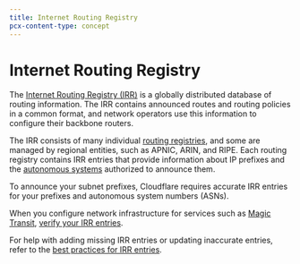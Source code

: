 ```yaml
---
title: Internet Routing Registry
pcx-content-type: concept
---
```


# Internet Routing Registry

The [Internet Routing Registry (IRR)](http://www.irr.net/index.html) is a globally distributed database of routing information. The IRR contains announced routes and routing policies in a common format, and network operators use this information to configure their backbone routers.

The IRR consists of many individual [routing registries](http://www.irr.net/docs/list.html), and some are managed by regional entities, such as APNIC, ARIN, and RIPE. Each routing registry contains IRR entries that provide information about IP prefixes and the [autonomous systems](https://www.cloudflare.com/learning/network-layer/what-is-an-autonomous-system/) authorized to announce them.

To announce your subnet prefixes, Cloudflare requires accurate IRR entries for your prefixes and autonomous system numbers (ASNs).

When you configure network infrastructure for services such as [Magic Transit](/magic-transit/about), [verify your IRR entries](/byoip/how-to/verify-irr-entries/).

For help with adding missing IRR entries or updating inaccurate entries, refer to the [best practices for IRR entries](/byoip/best-practices/irr-entries/).

